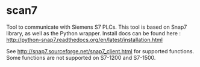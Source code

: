scan7
=====

Tool to communicate with Siemens S7 PLCs.
This tool is based on Snap7 library, as well as the Python wrapper.
Install docs can be found here : http://python-snap7.readthedocs.org/en/latest/installation.html

See http://snap7.sourceforge.net/snap7_client.html for supported functions.
Some functions are not supported on S7-1200 and S7-1500.
